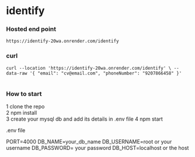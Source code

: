# identify

### Hosted end point
``https://identify-20wa.onrender.com/identify``


### curl
` curl --location 'https://identify-20wa.onrender.com/identify' \
--data-raw '{
"email": "cv@email.com",
"phoneNumber": "9207866458"
}'
`






# <h3>How to start</h3>
1 clone the repo <br/>
2 npm install <br/>
3 create your mysql db and add its details in .env file
4 npm start


.env file

PORT=4000
DB_NAME=your_db_name
DB_USERNAME=root or your username
DB_PASSWORD= your password
DB_HOST=localhost or the host 



